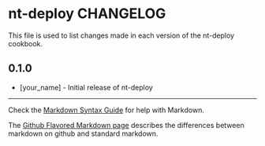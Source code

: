 nt-deploy CHANGELOG
===================

This file is used to list changes made in each version of the nt-deploy cookbook.

0.1.0
-----
- [your_name] - Initial release of nt-deploy

- - -
Check the [Markdown Syntax Guide](http://daringfireball.net/projects/markdown/syntax) for help with Markdown.

The [Github Flavored Markdown page](http://github.github.com/github-flavored-markdown/) describes the differences between markdown on github and standard markdown.
